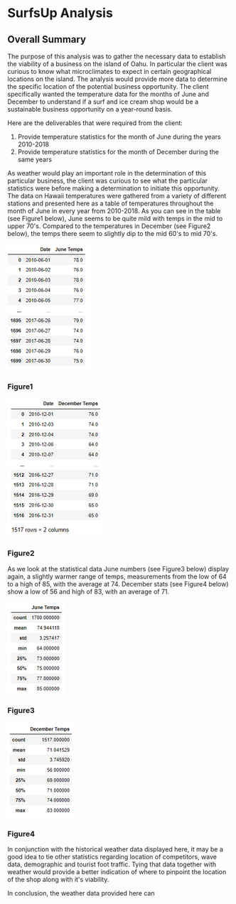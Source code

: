 # SurfsUp Analysis

## Overall Summary
The purpose of this analysis was to gather the necessary data to establish the viability of a business on the island of Oahu.  In particular the client was curious to know what microclimates to expect in certain geographical locations on the island.  The analysis would provide more data to determine the specific location of the potential business opportunity.  The client specifically wanted the temperature data for the months of June and December to understand if a surf and ice cream shop would be a sustainable business opportunity on a year-round basis.

Here are the deliverables that were required from the client:
1. Provide temperature statistics for the month of June during the years 2010-2018
2. Provide temperature statistics for the month of December during the same years

As weather would play an important role in the determination of this particular business, the client was curious to see what the particular statistics were before making a determination to initiate this opportunity.  The data on Hawaii temperatures were gathered from a variety of different stations and presented here as a table of temperatures throughout the month of June in every year from 2010-2018.  As you can see in the table (see Figure1 below), June seems to be quite mild with temps in the mid to upper 70's.  Compared to the temperatures in December (see Figure2 below), the temps there seem to slightly dip to the mid 60's to mid 70's.

![June_temps.PNG](./Resources/June_temps.PNG)
### Figure1

![Dec_temps.PNG](./Resources/Dec_temps.PNG)
### Figure2

As we look at the statistical data June numbers (see Figure3 below) display again, a slightly warmer range of temps, measurements from the low of 64 to a high of 85, with the average at 74.  December stats (see Figure4 below) show a low of 56 and high of 83, with an average of 71.  

![June_stats.PNG](./Resources/June_stats.PNG)
### Figure3

![Dec_stats.PNG](./Resources/Dec_stats.PNG)
### Figure4

In conjunction with the historical weather data displayed here, it may be a good idea to tie other statistics regarding location of competitors, wave data, demographic and tourist foot traffic.  Tying that data together with weather would provide a better indication of where to pinpoint the location of the shop along with it's viability.

In conclusion, the weather data provided here can